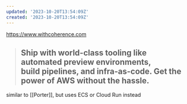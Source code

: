 ```yaml
---
updated: '2023-10-20T13:54:09Z'
created: '2023-10-20T13:54:09Z'
---
```

https://www.withcoherence.com

> ## Ship with world-class tooling like automated preview environments, build pipelines, and infra-as-code. Get the power of AWS without the hassle.

similar to [[Porter]], but uses ECS or Cloud Run instead 